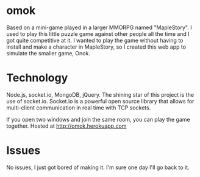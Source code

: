 # omok
Based on a mini-game played in a larger MMORPG named "MapleStory". I used to play this little puzzle game against other people all the time and I got quite competitive at it. I wanted to play the game without having to install and make a character in MapleStory, so I created this web app to simulate the smaller game, Onok.

# Technology
Node.js, socket.io, MongoDB, jQuery.
The shining star of this project is the use of socket.io. Socket.io is a powerful open source library that allows for multi-client communication in real time with TCP sockets.

If you open two windows and join the same room, you can play the game together.
Hosted at http://omok.herokuapp.com

# Issues
No issues, I just got bored of making it. I'm sure one day I'll go back to it. 
